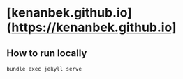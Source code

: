 # [kenanbek.github.io](https://kenanbek.github.io]

## How to run locally

    bundle exec jekyll serve
